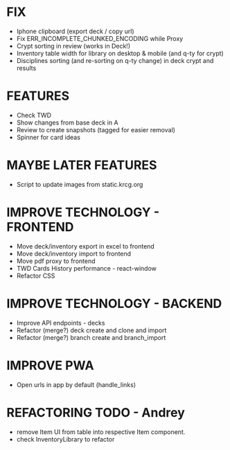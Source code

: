 # FIX
- Iphone clipboard (export deck / copy url)
- Fix ERR_INCOMPLETE_CHUNKED_ENCODING while Proxy
- Crypt sorting in review (works in Deck!)
- Inventory table width for library on desktop & mobile (and q-ty for crypt)
- Disciplines sorting (and re-sorting on q-ty change) in deck crypt and results

# FEATURES
- Check TWD
- Show changes from base deck in A
- Review to create snapshots (tagged for easier removal)
- Spinner for card ideas

# MAYBE LATER FEATURES
- Script to update images from static.krcg.org

# IMPROVE TECHNOLOGY - FRONTEND
- Move deck/inventory export in excel to frontend
- Move deck/inventory import to frontend
- Move pdf proxy to frontend
- TWD Cards History performance - react-window
- Refactor CSS

# IMPROVE TECHNOLOGY - BACKEND
- Improve API endpoints - decks
- Refactor (merge?) deck create and clone and import
- Refactor (merge?) branch create and branch_import

# IMPROVE PWA
- Open urls in app by default (handle_links)

# REFACTORING TODO - Andrey
- remove Item UI from table into respective Item component.
- check InventoryLibrary to refactor
